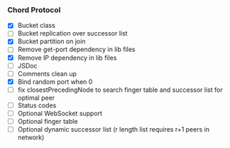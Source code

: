 ### Chord Protocol

- [x] Bucket class
- [ ] Bucket replication over successor list
- [x] Bucket partition on join
- [ ] Remove get-port dependency in lib files
- [x] Remove IP dependency in lib files
- [ ] JSDoc
- [ ] Comments clean up
- [x] Bind random port when 0
- [ ] fix closestPrecedingNode to search finger table and successor list for optimal peer
- [ ] Status codes
- [ ] Optional WebSocket support
- [ ] Optional finger table
- [ ] Optional dynamic successor list (r length list requires r+1 peers in network)
